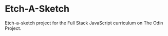 # Etch-A-Sketch
Etch-a-sketch project for the Full Stack JavaScript curriculum on The Odin Project. 
